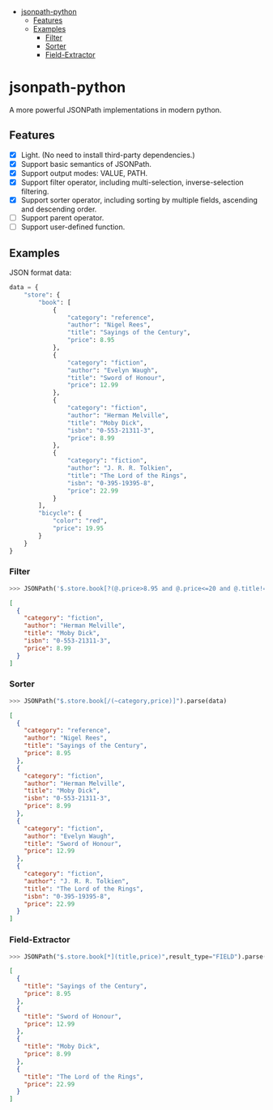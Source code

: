 <!-- START doctoc generated TOC please keep comment here to allow auto update -->
<!-- DON'T EDIT THIS SECTION, INSTEAD RE-RUN doctoc TO UPDATE -->

- [jsonpath-python](#jsonpath-python)
  - [Features](#features)
  - [Examples](#examples)
    - [Filter](#filter)
    - [Sorter](#sorter)
    - [Field-Extractor](#field-extractor)

<!-- END doctoc generated TOC please keep comment here to allow auto update -->

# jsonpath-python

A more powerful JSONPath implementations in modern python.

## Features

- [x] Light. (No need to install third-party dependencies.)
- [x] Support basic semantics of JSONPath.
- [x] Support output modes: VALUE, PATH.
- [x] Support filter operator, including multi-selection, inverse-selection filtering.
- [x] Support sorter operator, including sorting by multiple fields, ascending and descending order.
- [ ] Support parent operator.
- [ ] Support user-defined function.

## Examples

JSON format data:

```python
data = {
    "store": {
        "book": [
            {
                "category": "reference",
                "author": "Nigel Rees",
                "title": "Sayings of the Century",
                "price": 8.95
            },
            {
                "category": "fiction",
                "author": "Evelyn Waugh",
                "title": "Sword of Honour",
                "price": 12.99
            },
            {
                "category": "fiction",
                "author": "Herman Melville",
                "title": "Moby Dick",
                "isbn": "0-553-21311-3",
                "price": 8.99
            },
            {
                "category": "fiction",
                "author": "J. R. R. Tolkien",
                "title": "The Lord of the Rings",
                "isbn": "0-395-19395-8",
                "price": 22.99
            }
        ],
        "bicycle": {
            "color": "red",
            "price": 19.95
        }
    }
}
```

### Filter

```python
>>> JSONPath('$.store.book[?(@.price>8.95 and @.price<=20 and @.title!="Sword of Honour")]').parse(data)
```

```json
[
  {
    "category": "fiction",
    "author": "Herman Melville",
    "title": "Moby Dick",
    "isbn": "0-553-21311-3",
    "price": 8.99
  }
]
```

### Sorter

```python
>>> JSONPath("$.store.book[/(~category,price)]").parse(data)
```

```json
[
  {
    "category": "reference",
    "author": "Nigel Rees",
    "title": "Sayings of the Century",
    "price": 8.95
  },
  {
    "category": "fiction",
    "author": "Herman Melville",
    "title": "Moby Dick",
    "isbn": "0-553-21311-3",
    "price": 8.99
  },
  {
    "category": "fiction",
    "author": "Evelyn Waugh",
    "title": "Sword of Honour",
    "price": 12.99
  },
  {
    "category": "fiction",
    "author": "J. R. R. Tolkien",
    "title": "The Lord of the Rings",
    "isbn": "0-395-19395-8",
    "price": 22.99
  }
]
```

### Field-Extractor

```python
>>> JSONPath("$.store.book[*](title,price)",result_type="FIELD").parse(data)
```

```json
[
  {
    "title": "Sayings of the Century",
    "price": 8.95
  },
  {
    "title": "Sword of Honour",
    "price": 12.99
  },
  {
    "title": "Moby Dick",
    "price": 8.99
  },
  {
    "title": "The Lord of the Rings",
    "price": 22.99
  }
]
```
